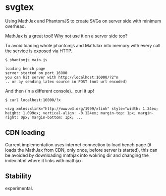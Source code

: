 svgtex
======

Using MathJax and PhantomJS to create SVGs on server side with minimum overhead.

MathJax is a great tool! Why not use it on a server side too?

To avoid loading whole phantomjs and MathJax into memory with every call the service is exposed via HTTP.

```
$ phantomjs main.js

loading bench page
server started on port 16000
you can hit server with http://localhost:16000/?2^n
.. or by sending latex source in POST (not url encoded)
```

And then (in a different console).. curl it up!

```
$ curl localhost:16000/?x

<svg xmlns:xlink="http://www.w3.org/1999/xlink" style="width: 1.34ex; height: 1.099ex; vertical-align: -0.124ex; margin-top: 1px; margin-right: 0px; margin-bottom: 1px; ...
```


CDN loading
-----------

Current implementation uses internet connection to load bench page (it loads the MathJax from CDN, only once, before server is started), this can be avoided by downloading mathjax into wokring dir and changing the index.html where it links with mathjax.

Stability
---------

experimental.
